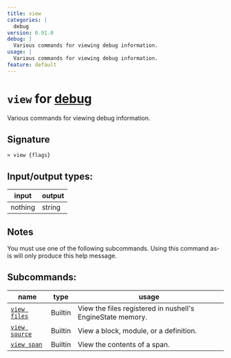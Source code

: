 ```yaml
---
title: view
categories: |
  debug
version: 0.91.0
debug: |
  Various commands for viewing debug information.
usage: |
  Various commands for viewing debug information.
feature: default
---
```

<!-- This file is automatically generated. Please edit the command in https://github.com/nushell/nushell instead. -->

# `view` for [debug](/commands/categories/debug.md)

<div class='command-title'>Various commands for viewing debug information.</div>

## Signature

```> view {flags} ```


## Input/output types:

| input   | output |
| ------- | ------ |
| nothing | string |

## Notes
You must use one of the following subcommands. Using this command as-is will only produce this help message.

## Subcommands:

| name                                           | type    | usage                                                      |
| ---------------------------------------------- | ------- | ---------------------------------------------------------- |
| [`view files`](/commands/docs/view_files.md)   | Builtin | View the files registered in nushell's EngineState memory. |
| [`view source`](/commands/docs/view_source.md) | Builtin | View a block, module, or a definition.                     |
| [`view span`](/commands/docs/view_span.md)     | Builtin | View the contents of a span.                               |